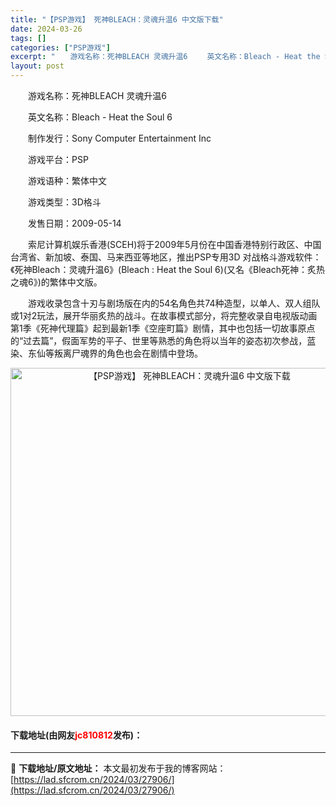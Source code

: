 ```yaml
---
title: "【PSP游戏】 死神BLEACH：灵魂升温6 中文版下载"
date: 2024-03-26
tags: []
categories: ["PSP游戏"]
excerpt: "　　游戏名称：死神BLEACH 灵魂升温6 　　英文名称：Bleach - Heat the Soul 6 　　制作发行：Sony Computer Entertainment Inc 　　游戏平台：PSP 　　游戏语种：繁体中文 　　游戏类型：3D格斗 　　发售日期：2009-05-14 　　索尼&hellip;"
layout: post
---
```


 <p>　　游戏名称：死神BLEACH 灵魂升温6</p> <p>　　英文名称：Bleach - Heat the Soul 6</p> <p>　　制作发行：Sony Computer Entertainment Inc</p> <p>　　游戏平台：PSP</p> <p>　　游戏语种：繁体中文</p> <p>　　游戏类型：3D格斗</p> <p>　　发售日期：2009-05-14</p> <p>　　索尼计算机娱乐香港(SCEH)将于2009年5月份在中国香港特别行政区、中国台湾省、新加坡、泰国、马来西亚等地区，推出PSP专用3D 对战格斗游戏软件：《死神Bleach：灵魂升温6》(Bleach : Heat the Soul 6)(又名《Bleach死神：炙热之魂6》)的繁体中文版。</p> <p>　　游戏收录包含十刃与剧场版在内的54名角色共74种造型，以单人、双人组队或1对2玩法，展开华丽炙热的战斗。在故事模式部分，将完整收录自电视版动画第1季《死神代理篇》起到最新1季《空座町篇》剧情，其中也包括一切故事原点的&ldquo;过去篇&rdquo;，假面军势的平子、世里等熟悉的角色将以当年的姿态初次参战，蓝染、东仙等叛离尸魂界的角色也会在剧情中登场。</p> <p align="center"><img align="" border="0" src="https://lad.sfcrom.cn/wp-content/uploads/2024/03/20240325_6601aa9512f81.jpg" width="557" alt="【PSP游戏】 死神BLEACH：灵魂升温6 中文版下载" /></p> <p><h4>下载地址(由网友<font color="red">jc810812</font>发布)：</h4></p> 

---
📖 **下载地址/原文地址：** 本文最初发布于我的博客网站：[https://lad.sfcrom.cn/2024/03/27906/](https://lad.sfcrom.cn/2024/03/27906/)
